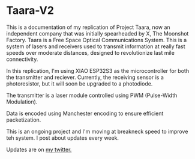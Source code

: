 # Taara-V2

This is a documentation of my replication of Project Taara, now an independent company that was initially spearheaded by X, The Moonshot Factory. Taara is a Free Space Optical Communications System. This is a system of lasers and receivers used to transmit information at really fast speeds over moderate distances, designed to revolutionize last mile connectivity. 

In this replication, I'm using XIAO ESP32S3 as the microcontroller for both the transmitter and reciever. Currently, the receiving sensor is a photoresistor, but it will soon be upgraded to a photodiode. 

The transmitter is a laser module controlled using PWM (Pulse-Width Modulation).

Data is encoded using Manchester encoding to ensure efficient packetization.

This is an ongoing project and I'm moving at breakneck speed to improve teh system. I post about updates every week.

Updates are on [my twitter.](https://x.com/harishvin_s)
